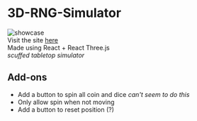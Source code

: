# 3D-RNG-Simulator

![showcase](./public/showcase.gif)\
Visit the site [here](https://3d-diceapp.netlify.app/)\
Made using React + React Three.js\
_scuffed tabletop simulator_

## Add-ons

- Add a button to spin all coin and dice _can't seem to do this_
- Only allow spin when not moving
- Add a button to reset position (?)

